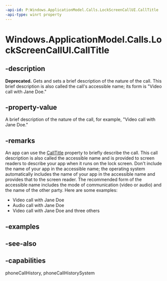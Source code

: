 ```yaml
---
-api-id: P:Windows.ApplicationModel.Calls.LockScreenCallUI.CallTitle
-api-type: winrt property
---
```


<!-- Property syntax
public string CallTitle { get;  set; }
-->

# Windows.ApplicationModel.Calls.LockScreenCallUI.CallTitle

## -description
**Deprecated.** Gets and sets a brief description of the nature of the call. This brief description is also called the call's accessible name; its form is "Video call with Jane Doe."

## -property-value
A brief description of the nature of the call, for example, "Video call with Jane Doe."

## -remarks

An app can use the [CallTitle](lockscreencallui_calltitle.md) property to briefly describe the call. This call description is also called the accessible name and is provided to screen readers to describe your app when it runs on the lock screen. Don't include the name of your app in the accessible name; the operating system automatically includes the name of your app in the accessible name and provides that to the screen reader. The recommended form of the accessible name includes the mode of communication (video or audio) and the name of the other party. Here are some examples:

+ Video call with Jane Doe
+ Audio call with Jane Doe
+ Video call with Jane Doe and three others

<!--[jjacks - don't know if this should go here] There are currently three sources of accessible names for app windows. 1. The window title managed by CoreWindow. This is used in the Switch list and in the Alt+Tab list. 2. The window title managed by MultipleViewManager for applications that create multiple windows. This is used in the Switch list and possibly also in the Alt+Tab list. 3. The CallTitle managed by LockScreenCallUI. This is used only on the lock screen.-->

## -examples

## -see-also

## -capabilities
phoneCallHistory, phoneCallHistorySystem
